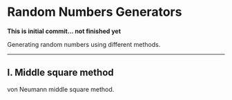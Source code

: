 # Random Numbers Generators

**This is initial commit... not finished yet**

Generating random numbers using different methods.

---

## I. Middle square method
von Neumann middle square method.
